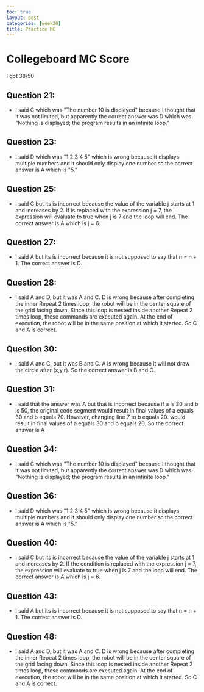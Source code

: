 ```yaml
---
toc: true
layout: post
categories: [week20]
title: Practice MC
---
```

# Collegeboard MC Score
I got 38/50

## Question 21:
- I said C which was "The number 10 is displayed" because I thought that it was not limited, but apparently the correct answer was D which was "Nothing is displayed; the program results in an infinite loop."

## Question 23:
- I said D which was "1 2 3 4 5" which is wrong because it displays multiple numbers and it should only display one number so the correct answer is A which is "5."

## Question 25:
- I said C but its is incorrect because the value of the variable j starts at 1 and increases by 2. If <MISSING CONDITION> is replaced with the expression j = 7, the expression will evaluate to true when j is 7 and the loop will end. The correct answer is A which is j = 6.

## Question 27:
- I said A but its is incorrect because it is not supposed to say that n = n + 1. The correct answer is D. 

## Question 28:
- I said A and D, but it was A and C. D is wrong because after completing the inner Repeat 2 times loop, the robot will be in the center square of the grid facing down. Since this loop is nested inside another Repeat 2 times loop, these commands are executed again. At the end of execution, the robot will be in the same position at which it started. So C and A is correct. 

## Question 30:
- I said A and C, but it was B and C. A is wrong because it will not draw the circle after (x,y,r). So the correct answer is B and C. 

## Question 31:
- I said that the answer was A but that is incorrect because if a is 30 and b is 50, the original code segment would result in final values of a equals 30 and b equals 70.  However, changing line 7 to b equals 20. would result in final values of a equals 30 and b equals 20. So the correct answer is A

## Question 34:
- I said C which was "The number 10 is displayed" because I thought that it was not limited, but apparently the correct answer was D which was "Nothing is displayed; the program results in an infinite loop."

## Question 36:
- I said D which was "1 2 3 4 5" which is wrong because it displays multiple numbers and it should only display one number so the correct answer is A which is "5."

## Question 40:
- I said C but its is incorrect because the value of the variable j starts at 1 and increases by 2. If the condition is replaced with the expression j = 7, the expression will evaluate to true when j is 7 and the loop will end. The correct answer is A which is j = 6.

## Question 43:
- I said A but its is incorrect because it is not supposed to say that n = n + 1. The correct answer is D. 

## Question 48:
- I said A and D, but it was A and C. D is wrong because after completing the inner Repeat 2 times loop, the robot will be in the center square of the grid facing down. Since this loop is nested inside another Repeat 2 times loop, these commands are executed again. At the end of execution, the robot will be in the same position at which it started. So C and A is correct. 

